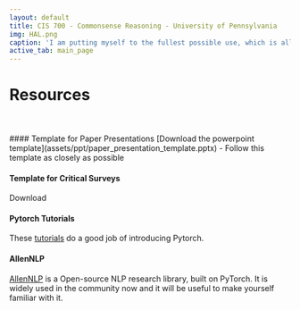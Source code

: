 ```yaml
---
layout: default
title: CIS 700 - Commonsense Reasoning - University of Pennsylvania
img: HAL.png
caption: 'I am putting myself to the fullest possible use, which is all I think that any conscious entity can ever hope to do'
active_tab: main_page
---
```


# Resources
<br>
<br>
#### Template for Paper Presentations
[Download the powerpoint template](assets/ppt/paper_presentation_template.pptx) -
Follow this template as closely as possible

#### Template for Critical Surveys
Download

#### Pytorch Tutorials
These [tutorials](https://pytorch.org/tutorials/) do a good job of introducing Pytorch.

#### AllenNLP
[AllenNLP](https://allennlp.org/) is a Open-source NLP research library, built on PyTorch.
It is widely used in the community now and it will be useful to make yourself familiar with it.


<!--  -->
